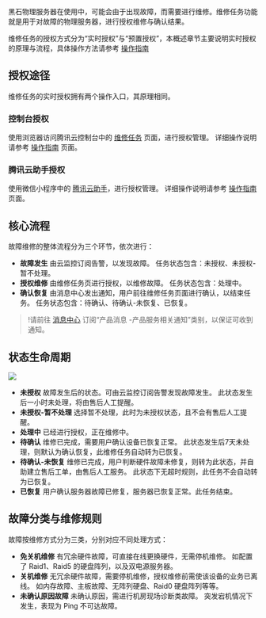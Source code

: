 黑石物理服务器在使用中，可能会由于出现故障，而需要进行维修。维修任务功能就是用于对故障的物理服务器，进行授权维修与确认结果。

维修任务的授权方式分为“实时授权”与“预置授权”，本概述章节主要说明实时授权的原理与流程，具体操作方法请参考 [操作指南](https://cloud.tencent.com/document/product/386/18189)
## 授权途径
维修任务的实时授权拥有两个操作入口，其原理相同。
### 控制台授权
使用浏览器访问腾讯云控制台中的 [维修任务](https://console.cloud.tencent.com/cpm/repairTask) 页面，进行授权管理。
详细操作说明请参考 [操作指南](https://cloud.tencent.com/document/product/386/18189) 页面。
### 腾讯云助手授权
使用微信小程序中的 [腾讯云助手](https://cloud.tencent.com/product/tca)，进行授权管理。
详细操作说明请参考 [操作指南](https://cloud.tencent.com/document/product/386/18189) 页面。




## 核心流程
故障维修的整体流程分为三个环节，依次进行：
- **故障发生**
由云监控订阅告警，以发现故障。
任务状态包含：未授权、未授权-暂不处理。
- **授权维修**
由维修任务页进行授权，以维修故障。
任务状态包含：处理中。
- **确认恢复**
由消息中心发出通知，用户前往维修任务页面进行确认，以结束任务。
任务状态包含：待确认、待确认-未恢复、已恢复。

>!请前往 [消息中心](https://console.cloud.tencent.com/messageCenter/messageConfig) 订阅“产品消息 -产品服务相关通知”类别，以保证可收到通知。


## 状态生命周期
![](https://main.qcloudimg.com/raw/aaa1046dfd57e35ed0b977d50face139.png)

- **未授权**
故障发生后的状态。可由云监控订阅告警发现故障发生。
此状态发生后一小时未处理，将由售后人工提醒。
- **未授权-暂不处理**
选择暂不处理，此时为未授权状态，且不会有售后人工提醒。
- **处理中**
已经进行授权，正在维修中。
- **待确认**
维修已完成，需要用户确认设备已恢复正常。
此状态发生后7天未处理，则默认为确认恢复，此维修任务自动转为已恢复。
- **待确认-未恢复**
维修已完成，用户判断硬件故障未修复，则转为此状态，并自助建立售后工单，由售后人工服务。
此状态下无超时规则，此任务不会自动转为已恢复。
- **已恢复**
用户确认服务器故障已修复，服务器已恢复正常。此任务结束。

## 故障分类与维修规则
故障按维修方式分为三类，分别对应不同处理方式：
- **免关机维修**
有冗余硬件故障，可直接在线更换硬件，无需停机维修。
如配置了 Raid1、Raid5 的硬盘阵列，以及双电源服务器。
- **关机维修**
无冗余硬件故障，需要停机维修，授权维修前需使该设备的业务已离线。
如内存故障、主板故障、无阵列硬盘、Raid0 硬盘阵列等等。
- **未确认原因故障**
未确认原因，需进行机房现场诊断类故障。
突发宕机情况下发生，表现为 Ping 不可达故障。


